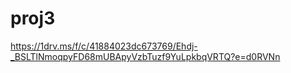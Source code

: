 # proj3
https://1drv.ms/f/c/41884023dc673769/Ehdj-_BSLTlNmoqpyFD68mUBApyVzbTuzf9YuLpkbqVRTQ?e=d0RVNn
